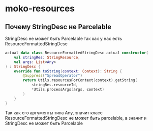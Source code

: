 # moko-resources

## Почему StringDesc не Parcelable 

StringDesc не может быть Parcelable так как у нас есть ResourceFormattedStringDesc

```kotlin
actual data class ResourceFormattedStringDesc actual constructor(
    val stringRes: StringResource,
    val args: List<Any>
) : StringDesc {
    override fun toString(context: Context): String {
        @Suppress("SpreadOperator")
        return Utils.resourcesForContext(context).getString(
            stringRes.resourceId,
            *Utils.processArgs(args, context)
        )
    }
}
```

Так как его аргументы типа Any, значит класс ResourceFormattedStringDesc не может быть parcelable, а значит и StringDesc не может быть Parcelable